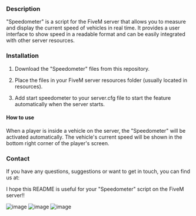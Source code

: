 
### Description

"Speedometer" is a script for the FiveM server that allows you to measure and display the current speed of vehicles in real time. 
It provides a user interface to show speed in a readable format and can be easily integrated with other server resources.

### Installation

1. Download the "Speedometer" files from this repository.

2. Place the files in your FiveM server resources folder (usually located in resources).

3. Add start speedometer to your server.cfg file to start the feature automatically when the server starts.

#### How to use

When a player is inside a vehicle on the server, 
the "Speedometer" will be activated automatically. 
The vehicle's current speed will be shown in the bottom right corner of the player's screen.

### Contact

If you have any questions, suggestions or want to get in touch, you can find us at:


I hope this README is useful for your "Speedometer" script on the FiveM server!!


![image](https://github.com/Gongal014/Speedometer-Edited/assets/140329673/372d12f3-61e2-4cb8-97fa-563e4c0d194f)
![image](https://github.com/Gongal014/Speedometer-Edited/assets/140329673/dc2e4886-0a8b-4c0c-be9e-b702d9da4d63)
![image](https://github.com/Gongal014/Speedometer-Edited/assets/140329673/b7b9d3de-2c17-4935-b2bb-4a1348fb1f7b)
